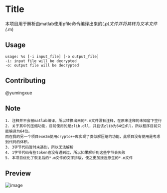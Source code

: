 # Title
本项目用于解析由matlab使用pfile命令编译出来的(*.p)文件并将其转为文本文件(*.m)

## Usage

```
usage: %s [-i input_file] [-o output_file]
-i: input file will be decrypted
-o: output file will be decrypted
```
## Contributing

@yumingxue

## Note

```
1. 注释并不会被matlab编译，所以转换出来的*.m文件没有注释，在原来注释的未知留下空行
2. 关于其中的压缩功能，目前使用的是zlib.dll，并且该zlib为64位dll，所以程序目前只能编译为64位。
而在我的另一个项目exe2m使用crypto++库实现了类似解压缩的功能，此项目没有使用是考虑到代码的体积。
3. 3字节代码暂时未遇到，所以无法解析
4. 1字节代码有些token也没有遇到过，所以如果解析到这些字节会失败
5. 本项目优化了恢复后的*.m文件的文字排版，使之更加接近原生的*.m文件
```

## Preview
![image](https://github.com/ash255/ptom/blob/main/%E6%95%88%E6%9E%9C%E5%9B%BE.PNG)
